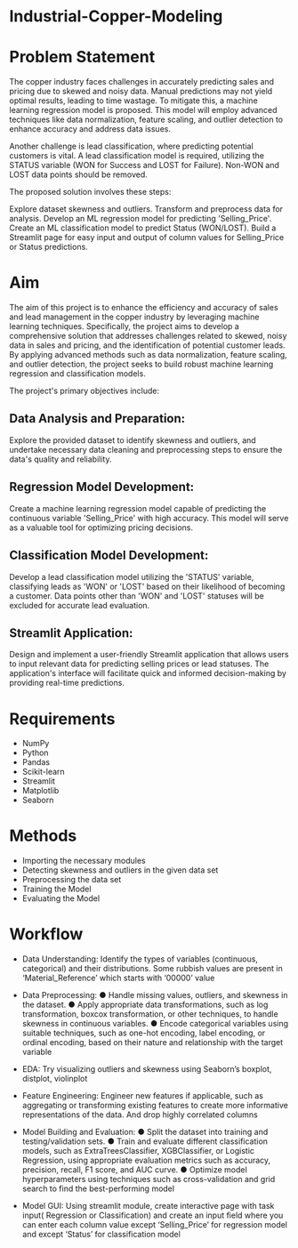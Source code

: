 # Industrial-Copper-Modeling
# Problem Statement
The copper industry faces challenges in accurately predicting sales and pricing due to skewed and noisy data. Manual predictions may not yield optimal results, leading to time wastage. To mitigate this, a machine learning regression model is proposed. This model will employ advanced techniques like data normalization, feature scaling, and outlier detection to enhance accuracy and address data issues.

Another challenge is lead classification, where predicting potential customers is vital. A lead classification model is required, utilizing the STATUS variable (WON for Success and LOST for Failure). Non-WON and LOST data points should be removed.

The proposed solution involves these steps:

Explore dataset skewness and outliers.
Transform and preprocess data for analysis.
Develop an ML regression model for predicting 'Selling_Price'.
Create an ML classification model to predict Status (WON/LOST).
Build a Streamlit page for easy input and output of column values for Selling_Price or Status predictions.

# Aim
The aim of this project is to enhance the efficiency and accuracy of sales and lead management in the copper industry by leveraging machine learning techniques. Specifically, the project aims to develop a comprehensive solution that addresses challenges related to skewed, noisy data in sales and pricing, and the identification of potential customer leads. By applying advanced methods such as data normalization, feature scaling, and outlier detection, the project seeks to build robust machine learning regression and classification models.

The project's primary objectives include:

## Data Analysis and Preparation: 
Explore the provided dataset to identify skewness and outliers, and undertake necessary data cleaning and preprocessing steps to ensure the data's quality and reliability.

## Regression Model Development: 
Create a machine learning regression model capable of predicting the continuous variable 'Selling_Price' with high accuracy. This model will serve as a valuable tool for optimizing pricing decisions.

## Classification Model Development: 
Develop a lead classification model utilizing the 'STATUS' variable, classifying leads as 'WON' or 'LOST' based on their likelihood of becoming a customer. Data points other than 'WON' and 'LOST' statuses will be excluded for accurate lead evaluation.

## Streamlit Application: 
Design and implement a user-friendly Streamlit application that allows users to input relevant data for predicting selling prices or lead statuses. The application's interface will facilitate quick and informed decision-making by providing real-time predictions.

# Requirements 
* NumPy
* Python
* Pandas
* Scikit-learn
* Streamlit
* Matplotlib
* Seaborn

# Methods
* Importing the necessary modules
* Detecting skewness and outliers in the given data set
* Preprocessing the data set
* Training the Model
* Evaluating the Model

# Workflow
* Data Understanding: Identify the types of variables (continuous, categorical) and their distributions. Some rubbish values are present in ‘Material_Reference’ which starts with ‘00000’ value

* Data Preprocessing: ● Handle missing values, outliers, and skewness in the dataset. ● Apply appropriate data transformations, such as log transformation, boxcox transformation, or other techniques, to handle skewness in continuous variables. ● Encode categorical variables using suitable techniques, such as one-hot encoding, label encoding, or ordinal encoding, based on their nature and relationship with the target variable

* EDA: Try visualizing outliers and skewness using Seaborn’s boxplot, distplot, violinplot

* Feature Engineering: Engineer new features if applicable, such as aggregating or transforming existing features to create more informative representations of the data. And drop highly correlated columns

* Model Building and Evaluation: ● Split the dataset into training and testing/validation sets. ● Train and evaluate different classification models, such as ExtraTreesClassifier, XGBClassifier, or Logistic Regression, using appropriate evaluation metrics such as accuracy, precision, recall, F1 score, and AUC curve. ● Optimize model hyperparameters using techniques such as cross-validation and grid search to find the best-performing model

* Model GUI: Using streamlit module, create interactive page with task input( Regression or Classification) and create an input field where you can enter each column value except ‘Selling_Price’ for regression model and except ‘Status’ for classification model

